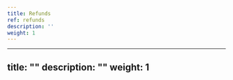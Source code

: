 ```yaml
---
title: Refunds
ref: refunds
description: ''
weight: 1
---
```

---
title: ""
description: ""
weight: 1
---